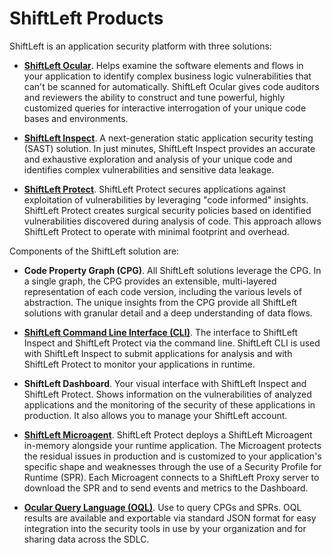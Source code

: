 # ShiftLeft Products

ShiftLeft is an application security platform with three solutions: 

* **[ShiftLeft Ocular](../using-ocular/ocular-desc.md)**. Helps examine the software elements and flows in your application to identify complex business logic vulnerabilities that can't be scanned for automatically. ShiftLeft Ocular gives code auditors and reviewers the ability to construct and tune powerful, highly customized queries for interactive interrogation of your unique code bases and environments.

* **[ShiftLeft Inspect](../using-inspect-protect/analyzing-applications-in-ci.md)**. A next-generation static application security testing (SAST) solution. In just minutes, ShiftLeft Inspect provides an accurate and exhaustive exploration and analysis of your unique code and identifies complex vulnerabilities and sensitive data leakage.

* **[ShiftLeft Protect](../using-inspect-protect/protect-java/jvm-based-environments.md)**. ShiftLeft Protect secures applications against exploitation of vulnerabilities by leveraging "code informed" insights. ShiftLeft Protect creates surgical security policies based on identified vulnerabilities discovered during analysis of code. This approach allows ShiftLeft Protect to operate with minimal footprint and overhead. 

Components of the ShiftLeft solution are:

* **Code Property Graph (CPG)**. All ShiftLeft solutions leverage the CPG. In a single graph, the CPG provides an extensible, multi-layered representation of each code version, including the various levels of abstraction. The unique insights from the CPG provide all ShiftLeft solutions with granular detail and a deep understanding of data flows.

* **[ShiftLeft Command Line Interface (CLI)](../using-inspect-protect/using-cli/using-cli.md)**. The interface to ShiftLeft Inspect and ShiftLeft Protect via the command line. ShiftLeft CLI is used with ShiftLeft Inspect to submit applications for analysis and with ShiftLeft Protect to monitor your applications in runtime. 

* **ShiftLeft Dashboard**. Your visual interface with ShiftLeft Inspect and ShiftLeft Protect. Shows information on the vulnerabilities of analyzed applications and the monitoring of the security of these applications in production. It also allows you to manage your ShiftLeft account.

* **[ShiftLeft Microagent](../using-inspect-protect/protect-java/configuring-the-microagent.md)**. ShiftLeft Protect deploys a ShiftLeft Microagent in-memory alongside your runtime application. The Microagent protects the residual issues in production and is customized to your application's specific shape and weaknesses through the use of a Security Profile for Runtime (SPR). Each Microagent connects to a ShiftLeft Proxy server to download the SPR and to send events and metrics to the Dashboard. 

* **[Ocular Query Language (OQL)](../using-ocular/oql.md)**. Use to query CPGs and SPRs. OQL results are available and exportable via standard JSON format for easy integration into the security tools in use by your organization and for sharing data across the SDLC.
